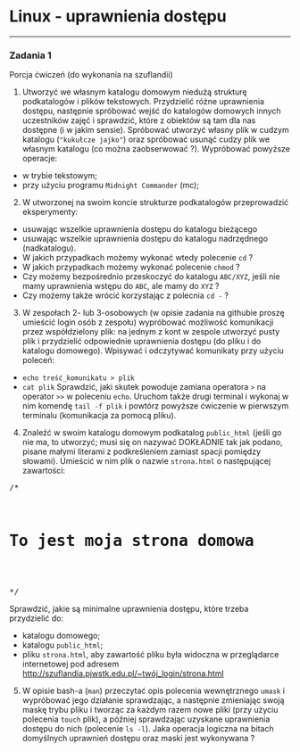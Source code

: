 # Linux - uprawnienia dostępu
---

### Zadania 1
Porcja ćwiczeń (do wykonania na szuflandii)
1. Utworzyć we własnym katalogu domowym niedużą strukturę podkatalogów i plików tekstowych. Przydzielić różne uprawnienia dostępu, następnie spróbować wejść do katalogów domowych innych uczestników zajęć i sprawdzić, które z obiektów są tam dla nas dostępne (i w jakim sensie). Spróbować utworzyć własny plik w cudzym katalogu (`"kukułcze jajko"`) oraz spróbować usunąć cudzy plik we własnym katalogu (co można zaobserwować ?). Wypróbować powyższe operacje:
- w trybie tekstowym;
- przy użyciu programu `Midnight Commander` (mc);
2. W utworzonej na swoim koncie strukturze podkatalogów przeprowadzić eksperymenty:
- usuwając wszelkie uprawnienia dostępu do katalogu bieżącego
- usuwając wszelkie uprawnienia dostępu do katalogu nadrzędnego (nadkatalogu).
- W jakich przypadkach możemy wykonać wtedy polecenie `cd` ? 
- W jakich przypadkach możemy wykonać polecenie `chmod` ? 
- Czy możemy bezpośrednio przeskoczyć do katalogu `ABC/XYZ`, jeśli nie mamy uprawnienia wstępu do `ABC`, ale mamy do `XYZ` ?
- Czy możemy także wrócić korzystając z polecnia `cd -` ?
3. W zespołach 2- lub 3-osobowych (w opisie zadania na githubie proszę umieścić login osób z zespołu) wypróbować możliwość komunikacji przez współdzielony plik: na jednym z kont w zespole utworzyć pusty plik i przydzielić odpowiednie uprawnienia dostępu (do pliku i do katalogu domowego). Wpisywać i odczytywać komunikaty przy użyciu poleceń:
- `echo treść_komunikatu > plik`
- `cat plik`
Sprawdzić, jaki skutek powoduje zamiana operatora `>` na operator `>>` w poleceniu `echo`. Uruchom także drugi terminal i wykonaj w nim komendę `tail -f plik` i powtórz powyższe ćwiczenie w pierwszym terminalu (komunikacja za pomocą pliku).
4. Znaleźć w swoim katalogu domowym podkatalog `public_html` (jeśli go nie ma, to utworzyć; musi się on nazywać DOKŁADNIE tak jak podano, pisane małymi literami z podkreśleniem zamiast spacji pomiędzy słowami). Umieścić w nim plik o nazwie `strona.html` o następującej zawartości:

<pre>/*
<HTML>
<BODY>
<H1>To jest moja strona domowa</H1>
</BODY>
</HTML>
*/</pre>

Sprawdzić, jakie są minimalne uprawnienia dostępu, które trzeba przydzielić do:
- katalogu domowego;
- katalogu `public_html`;
- pliku `strona.html`, aby zawartość pliku była widoczna w przeglądarce internetowej pod adresem http://szuflandia.pjwstk.edu.pl/~twój_login/strona.html
5. W opisie bash-a (`man`) przeczytać opis polecenia wewnętrznego `umask` i wypróbować jego działanie sprawdzając, a następnie zmieniając swoją maskę trybu pliku i tworząc za każdym razem nowe pliki (przy użyciu polecenia `touch` plik), a później sprawdzając uzyskane uprawnienia dostępu do nich (polecenie `ls -l`). Jaka operacja logiczna na bitach domyślnych uprawnień dostępu oraz maski jest wykonywana ? 
